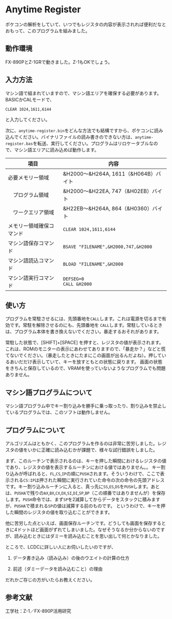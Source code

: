 # Anytime Register

ポケコンの解析をしていて、いつでもレジスタの内容が表示されれば便利だなとおもって、このプログラムを組みました。

## 動作環境

FX-890PとZ-1GRで動きました。Z-1もOKでしょう。

## 入力方法

マシン語で組まれていますので、マシン語エリアを確保する必要があります。 BASICかCALモードで、

```
CLEAR 1024,1611,6144
```

と入力してください。

次に、```anytime-register.bin```をどんな方法でも結構ですから、ポケコンに読み込んでください。バイナリファイルの読み書きのできない方は、```anytime-register.bas```を転送、実行してください。プログラムはリロケータブルなので、マシン語エリアに読み込めば動作します。

| 項目 | 内容 |
| --- |--- |
| 必要メモリー領域 | &H2000〜&H264A, 1611（&H064B）バイト |
| 　プログラム領域 | &H2000〜&H22EA, 747（&H02EB）バイト |
| 　ワークエリア領域 | &H22EB〜&H264A, 864（&H0360）バイト |
| メモリー領域確保コマンド | ```CLEAR 1024,1611,6144``` |
| マシン語保存コマンド | ```BSAVE "FILENAME",&H2000,747,&H2000``` |
| マシン語読込コマンド | ```BLOAD "FILENAME",&H2000``` |
| マシン語実行コマンド | ```DEFSEG=0```<br>```CALL &H2000``` |

## 使い方

プログラムを常駐させるには、先頭番地を```CALL```します。これは電源を切るまで有効です。常駐を解除させるのにも、先頭番地を ```CALL```します。常駐しているときは、プログラム本体を書き換えないでください。暴走するおそれがあります。

常駐した状態で、[SHIFT]+[SPACE] を押すと、レジスタの値が表示されます。これは、ROMのモニターの表示にあわせてありますので、「暴走か？」などと慌てないでください。（暴走したときにたまにこの画面が出るんだよね）。押しているあいだだけ表示していて、キーを放すともとの状態に戻ります。
画面の状態をきちんと保存しているので、VRAMを使っていないようなプログラムでも問題ありません。

## マシン語プログラムについて

マシン語プログラム中でキー割り込みを勝手に乗っ取ったり、割り込みを禁止しているプログラムでは、このソフトは動作しません。

## プログラムについて

アルゴリズムはともかく、このプログラムを作るのは非常に苦労しました。レジスタの値をいかに正確に読み込むかが課題で、様々な試行錯誤をしました。

まず、このルーチンで表示されるのは、キーを押した瞬間におけるレジスタの値であり、レジスタの値を表示するルーチンにおける値ではありません。。
キー割り込みが呼ばれると、```FL```,```CS```,```IP```の順に```PUSH```されます。そういうわけで、ここで表示される```CS:IP```は押された瞬間に実行されていた命令の次の命令の先頭アドレスです。キー割り込みルーチンに入ると、真っ先に```SS```,```ES```,```DS```を```PUSH```します。あとは、```PUSHA```で残りの```AX```,```BX```,```CX```,```DX```,```SI```,```DI```,```SP```,```BP```（この順番ではありませんが）を保存します。```PUSH```命令では、まず```SP```を2減算してからデータをスタックに積みますが、```PUSHA```で積まれる```SP```の値は減算する前のものです。
というわけで、キーを押した瞬間のレジスタの値を取り込むことができます。

他に苦労した点といえば、画面保存ルーチンです。どうしても画面を保存するときに4ドットほど画面がずれてしまいました。なぜそうなるか分からないのですが、読み込むときにはダミーを読み込むことを思い出して何とかなりました。

ところで、LCDCに詳しい人にお伺いしたいのですが、

1. データ書き込み（読み込み）の後のウエイトの計算の仕方

2. 前述（ダミーデータを読み込むこと）の理由

だれかご存じの方がいたらお教えください。

## 参考文献

工学社：Z-1／FX-890P活用研究
